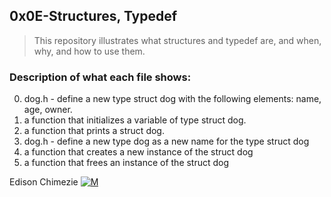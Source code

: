 ## 0x0E-Structures, Typedef
> This repository illustrates what structures and typedef are, and when, why, and how to use them.

### Description of what each file shows:
0. dog.h - define a new type struct dog with the following elements: name, age, owner.
1. a function that initializes a variable of type struct dog.
2. a function that prints a struct dog.
3. dog.h - define a new type dog as a new name for the type struct dog
4. a function that creates a new instance of the struct dog
5. a function that frees an instance of the struct dog


Edison Chimezie [![M](https://upload.wikimedia.org/wikipedia/fr/thumb/c/c8/Twitter_Bird.svg/30px-Twitter_Bird.svg.png)](https://twitter.com/edthenerd1)

